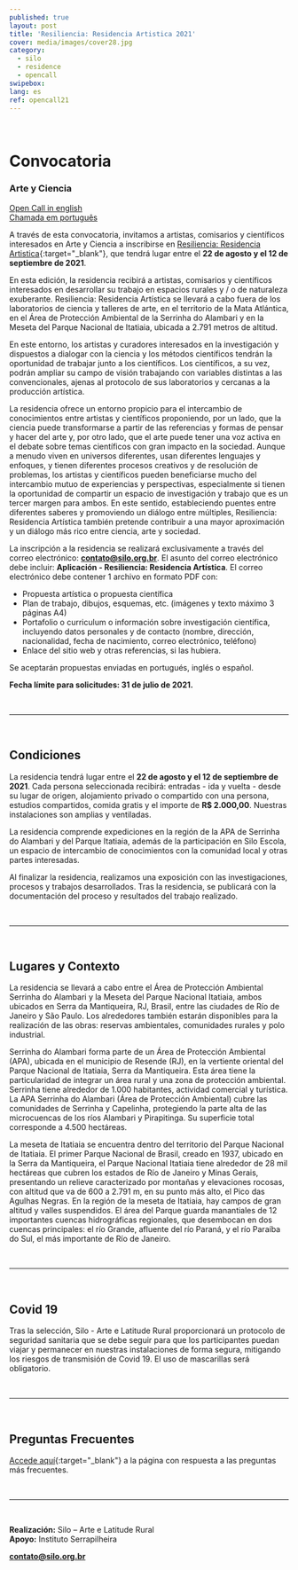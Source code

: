 ```yaml
---
published: true
layout: post
title: 'Resiliencia: Residencia Artistica 2021'
cover: media/images/cover28.jpg
category:
  - silo
  - residence
  - opencall
swipebox:
lang: es
ref: opencall21
---
```


<br>

# Convocatoria
### Arte y Ciencia 

[Open Call in english](../resilience-2021-open-call-en/) <br>
[Chamada em português](../resilience-2021-open-call/)

A través de esta convocatoria, invitamos a artistas, comisarios y científicos interesados en Arte y Ciencia a inscribirse en [Resiliencia: Residencia Artistica](https://resilience.silo.org.br/){:target="_blank"}, que tendrá lugar entre el **22 de agosto y el 12 de septiembre de 2021**.

En esta edición, la residencia recibirá a artistas, comisarios y científicos interesados en desarrollar su trabajo en espacios rurales y / o de naturaleza exuberante. Resiliencia: Residencia Artística se llevará a cabo fuera de los laboratorios de ciencia y talleres de arte, en el territorio de la Mata Atlántica, en el Área de Protección Ambiental de la Serrinha do Alambari y en la Meseta del Parque Nacional de Itatiaia, ubicada a 2.791 metros de altitud.

En este entorno, los artistas y curadores interesados ​​en la investigación y dispuestos a dialogar con la ciencia y los métodos científicos tendrán la oportunidad de trabajar junto a los científicos. Los científicos, a su vez, podrán ampliar su campo de visión trabajando con variables distintas a las convencionales, ajenas al protocolo de sus laboratorios y cercanas a la producción artística.

La residencia ofrece un entorno propicio para el intercambio de conocimientos entre artistas y científicos proponiendo, por un lado, que la ciencia puede transformarse a partir de las referencias y formas de pensar y hacer del arte y, por otro lado, que el arte puede tener una voz activa en el debate sobre temas científicos con gran impacto en la sociedad. Aunque a menudo viven en universos diferentes, usan diferentes lenguajes y enfoques, y tienen diferentes procesos creativos y de resolución de problemas, los artistas y científicos pueden beneficiarse mucho del intercambio mutuo de experiencias y perspectivas, especialmente si tienen la oportunidad de compartir un espacio de investigación y trabajo que es un tercer margen para ambos. En este sentido, estableciendo puentes entre diferentes saberes y promoviendo un diálogo entre múltiples, Resiliencia: Residencia Artística también pretende contribuir a una mayor aproximación y un diálogo más rico entre ciencia, arte y sociedad.

La inscripción a la residencia se realizará exclusivamente a través del correo electrónico: **contato@silo.org.br**. El asunto del correo electrónico debe incluir: **Aplicación - Resiliencia: Residencia Artística**. El correo electrónico debe contener 1 archivo en formato PDF con:


* Propuesta artística o propuesta científica
* Plan de trabajo, dibujos, esquemas, etc. (imágenes y texto máximo 3 páginas A4) 
* Portafolio o curriculum o información sobre investigación científica, incluyendo datos personales y de contacto (nombre, dirección, nacionalidad, fecha de nacimiento, correo electrónico, teléfono)
* Enlace del sitio web y otras referencias, si las hubiera.

Se aceptarán propuestas enviadas en portugués, inglés o español.

**Fecha límite para solicitudes: 31 de julio de 2021.** 
 
 <br> 
 
 ---
 
 <br>
 
## Condiciones
La residencia tendrá lugar entre el **22 de agosto y el 12 de septiembre de 2021**. Cada persona seleccionada recibirá: entradas - ida y vuelta - desde su lugar de origen, alojamiento privado o compartido con una persona, estudios compartidos, comida gratis y el importe de **R$ 2.000,00**. Nuestras instalaciones son amplias y ventiladas.

La residencia comprende expediciones en la región de la APA de Serrinha do Alambari y del Parque Itatiaia, además de la participación en Silo Escola, un espacio de intercambio de conocimientos con la comunidad local y otras partes interesadas.

Al finalizar la residencia, realizamos una exposición con las investigaciones, procesos y trabajos desarrollados. Tras la residencia, se publicará con la documentación del proceso y resultados del trabajo realizado.

 
 <br> 
 
 ---
 
 <br>
 
 
## Lugares y Contexto
La residencia se llevará a cabo entre el Área de Protección Ambiental Serrinha do Alambari y la Meseta del Parque Nacional Itatiaia, ambos ubicados en Serra da Mantiqueira, RJ, Brasil, entre las ciudades de Río de Janeiro y São Paulo. Los alrededores también estarán disponibles para la realización de las obras: reservas ambientales, comunidades rurales y polo industrial.

Serrinha do Alambari forma parte de un Área de Protección Ambiental (APA), ubicada en el municipio de Resende (RJ), en la vertiente oriental del Parque Nacional de Itatiaia, Serra da Mantiqueira. Esta área tiene la particularidad de integrar un área rural y una zona de protección ambiental. Serrinha tiene alrededor de 1.000 habitantes, actividad comercial y turística. La APA Serrinha do Alambari (Área de Protección Ambiental) cubre las comunidades de Serrinha y Capelinha, protegiendo la parte alta de las microcuencas de los ríos Alambari y Pirapitinga. Su superficie total corresponde a 4.500 hectáreas.

La meseta de Itatiaia se encuentra dentro del territorio del Parque Nacional de Itatiaia. El primer Parque Nacional de Brasil, creado en 1937, ubicado en la Serra da Mantiqueira, el Parque Nacional Itatiaia tiene alrededor de 28 mil hectáreas que cubren los estados de Río de Janeiro y Minas Gerais, presentando un relieve caracterizado por montañas y elevaciones rocosas, con altitud que va de 600 a 2.791 m, en su punto más alto, el Pico das Agulhas Negras. En la región de la meseta de Itatiaia, hay campos de gran altitud y valles suspendidos. El área del Parque guarda manantiales de 12 importantes cuencas hidrográficas regionales, que desembocan en dos cuencas principales: el río Grande, afluente del río Paraná, y el río Paraíba do Sul, el más importante de Río de Janeiro.


 <br> 
 
 ---
 
 <br>
 
 
## Covid 19

Tras la selección, Silo - Arte e Latitude Rural proporcionará un protocolo de seguridad sanitaria que se debe seguir para que los participantes puedan viajar y permanecer en nuestras instalaciones de forma segura, mitigando los riesgos de transmisión de Covid 19.
El uso de mascarillas será obligatorio.

 <br> 
 
 ---
 
 <br>
 
 

## Preguntas Frecuentes

[Accede aquí](https://silo.org.br/perguntas-frequentes-resilience-2021/){:target="_blank"} a la página con respuesta a las preguntas más frecuentes. 

 <br> 
 
 ---
 
 <br>
 
 
**Realización:** Silo – Arte e Latitude Rural <br>
**Apoyo:** Instituto Serrapilheira


**contato@silo.org.br**                                                                                     

<br>